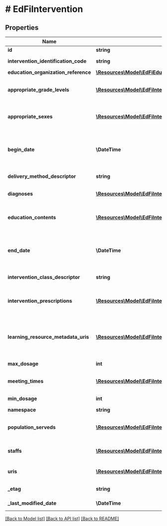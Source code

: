 # # EdFiIntervention

## Properties

Name | Type | Description | Notes
------------ | ------------- | ------------- | -------------
**id** | **string** |  | [optional]
**intervention_identification_code** | **string** | A unique number or alphanumeric code assigned to an intervention. |
**education_organization_reference** | [**\Resources\Model\EdFiEducationOrganizationReference**](EdFiEducationOrganizationReference.md) |  |
**appropriate_grade_levels** | [**\Resources\Model\EdFiInterventionAppropriateGradeLevel[]**](EdFiInterventionAppropriateGradeLevel.md) | An unordered collection of interventionAppropriateGradeLevels. Grade levels for the intervention. If omitted, considered generally applicable. | [optional]
**appropriate_sexes** | [**\Resources\Model\EdFiInterventionAppropriateSex[]**](EdFiInterventionAppropriateSex.md) | An unordered collection of interventionAppropriateSexes. Sexes for the intervention. If omitted, considered generally applicable. | [optional]
**begin_date** | **\DateTime** | The start date for the intervention implementation.  Note: Date interpretation may vary. Ed-Fi recommends inclusive dates, but states may define dates as inclusive or exclusive. For calculations, align with local guidelines. |
**delivery_method_descriptor** | **string** | The way in which an intervention was implemented. |
**diagnoses** | [**\Resources\Model\EdFiInterventionDiagnosis[]**](EdFiInterventionDiagnosis.md) | An unordered collection of interventionDiagnoses. Targeted purpose of the intervention. | [optional]
**education_contents** | [**\Resources\Model\EdFiInterventionEducationContent[]**](EdFiInterventionEducationContent.md) | An unordered collection of interventionEducationContents. Relates the education content source to the education content. | [optional]
**end_date** | **\DateTime** | The end date for the intervention implementation.  Note: Date interpretation may vary. Ed-Fi recommends inclusive dates, but states may define dates as inclusive or exclusive. For calculations, align with local guidelines. | [optional]
**intervention_class_descriptor** | **string** | The way in which an intervention is used: curriculum, supplement, or practice. |
**intervention_prescriptions** | [**\Resources\Model\EdFiInterventionInterventionPrescription[]**](EdFiInterventionInterventionPrescription.md) | An unordered collection of interventionInterventionPrescriptions. The reference to the intervention prescription being followed in this intervention implementation. | [optional]
**learning_resource_metadata_uris** | [**\Resources\Model\EdFiInterventionLearningResourceMetadataURI[]**](EdFiInterventionLearningResourceMetadataURI.md) | An unordered collection of interventionLearningResourceMetadataURIs. The URI (typical a URL) pointing to the metadata entry in a LRMI metadata repository, which describes this content item. | [optional]
**max_dosage** | **int** | The maximum duration of time in minutes that may be assigned for the intervention. | [optional]
**meeting_times** | [**\Resources\Model\EdFiInterventionMeetingTime[]**](EdFiInterventionMeetingTime.md) | An unordered collection of interventionMeetingTimes. The times at which this intervention is scheduled to meet. | [optional]
**min_dosage** | **int** | The minimum duration of time in minutes that may be assigned for the intervention. | [optional]
**namespace** | **string** | Namespace for the intervention. | [optional]
**population_serveds** | [**\Resources\Model\EdFiInterventionPopulationServed[]**](EdFiInterventionPopulationServed.md) | An unordered collection of interventionPopulationServeds. A subset of students that are the focus of the intervention. | [optional]
**staffs** | [**\Resources\Model\EdFiInterventionStaff[]**](EdFiInterventionStaff.md) | An unordered collection of interventionStaffs. Relates the staff member associated with the Intervention. | [optional]
**uris** | [**\Resources\Model\EdFiInterventionURI[]**](EdFiInterventionURI.md) | An unordered collection of interventionURIs. The URI (typical a URL) pointing to an education content item. | [optional]
**_etag** | **string** | A unique system-generated value that identifies the version of the resource. | [optional]
**_last_modified_date** | **\DateTime** | The date and time the resource was last modified. | [optional]

[[Back to Model list]](../../README.md#models) [[Back to API list]](../../README.md#endpoints) [[Back to README]](../../README.md)
